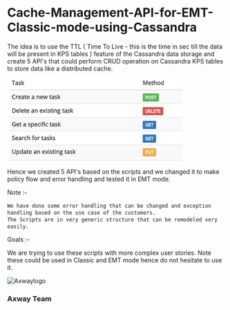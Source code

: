 # Cache-Management-API-for-EMT-Classic-mode-using-Cassandra


The idea is to use the TTL ( Time To Live - this is the time in sec till the data will be present in KPS tables ) feature of the Cassandra data storage and create 5 API's that could perform CRUD operation on Cassandra KPS tables to store data like a distributed cache.

![CRUD]( https://github.com/Axway-API-Management-Plus/Cache-Management-API-for-EMT-Classic-mode-using-Cassandra/blob/master/lib/images/Crud.PNG )

Hence we created 5 API's based on the scripts and we changed it to make policy flow and error handling and tested it in EMT mode.

Note :-

    We have done some error handling that can be changed and exception handling based on the use case of the customers.
    The Scripts are in very generic structure that can be remodeled very easily.

Goals :-

We are trying to use these scripts with more complex user stories. 
Note these could be used in Classic and EMT mode hence do not hesitate to use it. 

![Axwaylogo]( https://github.com/Axway-API-Management/Common/blob/master/img/AxwayLogoSmall.png ) 

### Axway Team
